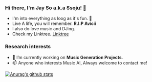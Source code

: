 ### Hi there, I'm Jay So a.k.a Ssoju! 👋

* I'm into everything as loog as it's fun. 🤔
* Live A life, you will remember. **R.I.P Avicii**
* I also do love music and DJing.
* Check my Linktree. [Linktree](https://linktr.ee/SsojuBro)


### Research interests
* 🔭 I’m currently working on **Music Generation Projects**.
* 📫 Anyone who interests Music AI, Always welcome to contact me!

  
[![Anurag's github stats](https://github-readme-stats.vercel.app/api?username=Ssojux2&theme=react)](https://github.com/anuraghazra/github-readme-stats)


<!--
**Ssojux2/Ssojux2** is a ✨ _special_ ✨ repository because its `README.md` (this file) appears on your GitHub profile.

Here are some ideas to get you started:

- 🔭 I’m currently working on ...
- 🌱 I’m currently learning ...
- 👯 I’m looking to collaborate on ...
- 🤔 I’m looking for help with ...
- 💬 Ask me about ...
- 📫 How to reach me: ...
- 😄 Pronouns: ...
- ⚡ Fun fact: ...
-->
